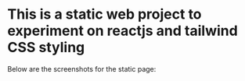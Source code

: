 # This is a static web project to experiment on reactjs and tailwind CSS styling

Below are the screenshots for the static page: 

